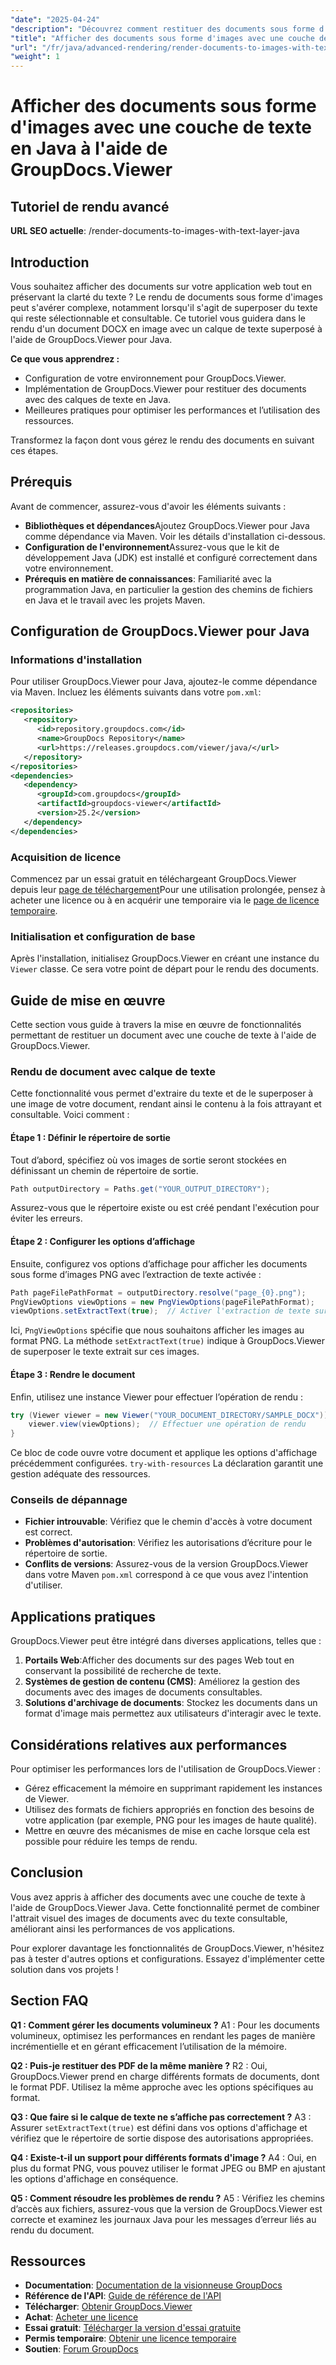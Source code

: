 ```yaml
---
"date": "2025-04-24"
"description": "Découvrez comment restituer des documents sous forme d'images avec une couche de texte en Java à l'aide de GroupDocs.Viewer pour une clarté de texte et une facilité de recherche améliorées."
"title": "Afficher des documents sous forme d'images avec une couche de texte en Java à l'aide de GroupDocs.Viewer"
"url": "/fr/java/advanced-rendering/render-documents-to-images-with-text-layer-java/"
"weight": 1
---
```


# Afficher des documents sous forme d'images avec une couche de texte en Java à l'aide de GroupDocs.Viewer
## Tutoriel de rendu avancé
**URL SEO actuelle**: /render-documents-to-images-with-text-layer-java

## Introduction
Vous souhaitez afficher des documents sur votre application web tout en préservant la clarté du texte ? Le rendu de documents sous forme d'images peut s'avérer complexe, notamment lorsqu'il s'agit de superposer du texte qui reste sélectionnable et consultable. Ce tutoriel vous guidera dans le rendu d'un document DOCX en image avec un calque de texte superposé à l'aide de GroupDocs.Viewer pour Java.

**Ce que vous apprendrez :**
- Configuration de votre environnement pour GroupDocs.Viewer.
- Implémentation de GroupDocs.Viewer pour restituer des documents avec des calques de texte en Java.
- Meilleures pratiques pour optimiser les performances et l’utilisation des ressources.

Transformez la façon dont vous gérez le rendu des documents en suivant ces étapes.

## Prérequis
Avant de commencer, assurez-vous d'avoir les éléments suivants :

- **Bibliothèques et dépendances**Ajoutez GroupDocs.Viewer pour Java comme dépendance via Maven. Voir les détails d'installation ci-dessous.
- **Configuration de l'environnement**Assurez-vous que le kit de développement Java (JDK) est installé et configuré correctement dans votre environnement.
- **Prérequis en matière de connaissances**: Familiarité avec la programmation Java, en particulier la gestion des chemins de fichiers en Java et le travail avec les projets Maven.

## Configuration de GroupDocs.Viewer pour Java
### Informations d'installation
Pour utiliser GroupDocs.Viewer pour Java, ajoutez-le comme dépendance via Maven. Incluez les éléments suivants dans votre `pom.xml`:

```xml
<repositories>
   <repository>
      <id>repository.groupdocs.com</id>
      <name>GroupDocs Repository</name>
      <url>https://releases.groupdocs.com/viewer/java/</url>
   </repository>
</repositories>
<dependencies>
   <dependency>
      <groupId>com.groupdocs</groupId>
      <artifactId>groupdocs-viewer</artifactId>
      <version>25.2</version>
   </dependency>
</dependencies>
```

### Acquisition de licence
Commencez par un essai gratuit en téléchargeant GroupDocs.Viewer depuis leur [page de téléchargement](https://releases.groupdocs.com/viewer/java/)Pour une utilisation prolongée, pensez à acheter une licence ou à en acquérir une temporaire via le [page de licence temporaire](https://purchase.groupdocs.com/temporary-license/).

### Initialisation et configuration de base
Après l'installation, initialisez GroupDocs.Viewer en créant une instance du `Viewer` classe. Ce sera votre point de départ pour le rendu des documents.

## Guide de mise en œuvre
Cette section vous guide à travers la mise en œuvre de fonctionnalités permettant de restituer un document avec une couche de texte à l'aide de GroupDocs.Viewer.

### Rendu de document avec calque de texte
Cette fonctionnalité vous permet d'extraire du texte et de le superposer à une image de votre document, rendant ainsi le contenu à la fois attrayant et consultable. Voici comment :

#### Étape 1 : Définir le répertoire de sortie
Tout d’abord, spécifiez où vos images de sortie seront stockées en définissant un chemin de répertoire de sortie.

```java
Path outputDirectory = Paths.get("YOUR_OUTPUT_DIRECTORY");
```

Assurez-vous que le répertoire existe ou est créé pendant l'exécution pour éviter les erreurs.

#### Étape 2 : Configurer les options d’affichage
Ensuite, configurez vos options d’affichage pour afficher les documents sous forme d’images PNG avec l’extraction de texte activée :

```java
Path pageFilePathFormat = outputDirectory.resolve("page_{0}.png");
PngViewOptions viewOptions = new PngViewOptions(pageFilePathFormat);
viewOptions.setExtractText(true);  // Activer l'extraction de texte sur l'image
```

Ici, `PngViewOptions` spécifie que nous souhaitons afficher les images au format PNG. La méthode `setExtractText(true)` indique à GroupDocs.Viewer de superposer le texte extrait sur ces images.

#### Étape 3 : Rendre le document
Enfin, utilisez une instance Viewer pour effectuer l’opération de rendu :

```java
try (Viewer viewer = new Viewer("YOUR_DOCUMENT_DIRECTORY/SAMPLE_DOCX")) {
    viewer.view(viewOptions);  // Effectuer une opération de rendu
}
```

Ce bloc de code ouvre votre document et applique les options d'affichage précédemment configurées. `try-with-resources` La déclaration garantit une gestion adéquate des ressources.

### Conseils de dépannage
- **Fichier introuvable**: Vérifiez que le chemin d'accès à votre document est correct.
- **Problèmes d'autorisation**: Vérifiez les autorisations d’écriture pour le répertoire de sortie.
- **Conflits de versions**: Assurez-vous de la version GroupDocs.Viewer dans votre Maven `pom.xml` correspond à ce que vous avez l'intention d'utiliser.

## Applications pratiques
GroupDocs.Viewer peut être intégré dans diverses applications, telles que :
1. **Portails Web**:Afficher des documents sur des pages Web tout en conservant la possibilité de recherche de texte.
2. **Systèmes de gestion de contenu (CMS)**: Améliorez la gestion des documents avec des images de documents consultables.
3. **Solutions d'archivage de documents**: Stockez les documents dans un format d'image mais permettez aux utilisateurs d'interagir avec le texte.

## Considérations relatives aux performances
Pour optimiser les performances lors de l'utilisation de GroupDocs.Viewer :
- Gérez efficacement la mémoire en supprimant rapidement les instances de Viewer.
- Utilisez des formats de fichiers appropriés en fonction des besoins de votre application (par exemple, PNG pour les images de haute qualité).
- Mettre en œuvre des mécanismes de mise en cache lorsque cela est possible pour réduire les temps de rendu.

## Conclusion
Vous avez appris à afficher des documents avec une couche de texte à l'aide de GroupDocs.Viewer Java. Cette fonctionnalité permet de combiner l'attrait visuel des images de documents avec du texte consultable, améliorant ainsi les performances de vos applications.

Pour explorer davantage les fonctionnalités de GroupDocs.Viewer, n'hésitez pas à tester d'autres options et configurations. Essayez d'implémenter cette solution dans vos projets !

## Section FAQ
**Q1 : Comment gérer les documents volumineux ?**
A1 : Pour les documents volumineux, optimisez les performances en rendant les pages de manière incrémentielle et en gérant efficacement l’utilisation de la mémoire.

**Q2 : Puis-je restituer des PDF de la même manière ?**
R2 : Oui, GroupDocs.Viewer prend en charge différents formats de documents, dont le format PDF. Utilisez la même approche avec les options spécifiques au format.

**Q3 : Que faire si le calque de texte ne s’affiche pas correctement ?**
A3 : Assurer `setExtractText(true)` est défini dans vos options d'affichage et vérifiez que le répertoire de sortie dispose des autorisations appropriées.

**Q4 : Existe-t-il un support pour différents formats d'image ?**
A4 : Oui, en plus du format PNG, vous pouvez utiliser le format JPEG ou BMP en ajustant les options d'affichage en conséquence.

**Q5 : Comment résoudre les problèmes de rendu ?**
A5 : Vérifiez les chemins d’accès aux fichiers, assurez-vous que la version de GroupDocs.Viewer est correcte et examinez les journaux Java pour les messages d’erreur liés au rendu du document.

## Ressources
- **Documentation**: [Documentation de la visionneuse GroupDocs](https://docs.groupdocs.com/viewer/java/)
- **Référence de l'API**: [Guide de référence de l'API](https://reference.groupdocs.com/viewer/java/)
- **Télécharger**: [Obtenir GroupDocs.Viewer](https://releases.groupdocs.com/viewer/java/)
- **Achat**: [Acheter une licence](https://purchase.groupdocs.com/buy)
- **Essai gratuit**: [Télécharger la version d'essai gratuite](https://releases.groupdocs.com/viewer/java/)
- **Permis temporaire**: [Obtenir une licence temporaire](https://purchase.groupdocs.com/temporary-license/)
- **Soutien**: [Forum GroupDocs](https://forum.groupdocs.com/c/viewer/9)